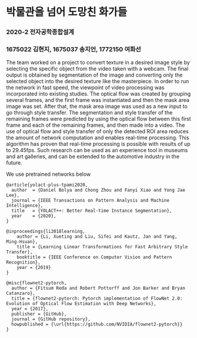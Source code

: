 # 박물관을 넘어 도망친 화가들

### 2020-2 전자공학종합설계 
### 1675022 김현지, 1675037 송지언, 1772150 여화선

The team worked on a project to convert texture in a desired image style by selecting the specific object from the video taken with a webcam. The final output is obtained by segmentation of the image and converting only the selected object into the desired texture like the masterpiece. In order to run the network in fast speed, the viewpoint of video processing was incorporated into existing studies. The optical flow was created by grouping several frames, and the first frame was instantiated and then the mask area image was set. After that, the mask area image was used as a new input to go through style transfer. The segmentation and style transfer of the remaining frames were predicted by using the optical flow between this first frame and each of the remaining frames, and then made into a video. The use of optical flow and style transfer of only the detected ROI area reduces the amount of network computation and enables real-time processing. This algorithm has proven that real-time processing is possible with results of up to 29.45fps. Such research can be used as an experience tool in museums and art galleries, and can be extended to the automotive industry in the future.

We use pretrained networks below
```
@article{yolact-plus-tpami2020,
  author  = {Daniel Bolya and Chong Zhou and Fanyi Xiao and Yong Jae Lee},
  journal = {IEEE Transactions on Pattern Analysis and Machine Intelligence}, 
  title   = {YOLACT++: Better Real-time Instance Segmentation}, 
  year    = {2020},
}
```
```
@inproceedings{li2018learning,
    author = {Li, Xueting and Liu, Sifei and Kautz, Jan and Yang, Ming-Hsuan},
    title = {Learning Linear Transformations for Fast Arbitrary Style Transfer},
    booktitle = {IEEE Conference on Computer Vision and Pattern Recognition},
    year = {2019}
}
```
```
@misc{flownet2-pytorch,
  author = {Fitsum Reda and Robert Pottorff and Jon Barker and Bryan Catanzaro},
  title = {flownet2-pytorch: Pytorch implementation of FlowNet 2.0: Evolution of Optical Flow Estimation with Deep Networks},
  year = {2017},
  publisher = {GitHub},
  journal = {GitHub repository},
  howpublished = {\url{https://github.com/NVIDIA/flownet2-pytorch}}
}
```
